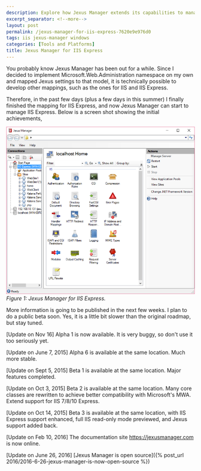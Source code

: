 ```yaml
---
description: Explore how Jexus Manager extends its capabilities to manage IIS Express through Microsoft.Web.Administration namespace implementation, offering a familiar interface for web server configuration.
excerpt_separator: <!--more-->
layout: post
permalink: /jexus-manager-for-iis-express-7620e9e976d0
tags: iis jexus-manager windows
categories: [Tools and Platforms]
title: Jexus Manager for IIS Express
---
```

You probably know Jexus Manager has been out for a while. Since I decided to implement Microsoft.Web.Administration namespace on my own and mapped Jexus settings to that model, it is technically possible to develop other mappings, such as the ones for IIS and IIS Express.

<!--more-->

Therefore, in the past few days (plus a few days in this summer) I finally finished the mapping for IIS Express, and now Jexus Manager can start to manage IIS Express. Below is a screen shot showing the initial achievements,

![img-description](/images/jexus-manager.png)
_Figure 1: Jexus Manager for IIS Express._

More information is going to be published in the next few weeks. I plan to do a public beta soon. Yes, it is a little bit slower than the original roadmap, but stay tuned.

[Update on Nov 16]
Alpha 1 is now available.
It is very buggy, so don't use it too seriously yet.

[Update on June 7, 2015]
Alpha 6 is available at the same location. Much more stable.

[Update on Sept 5, 2015]
Beta 1 is available at the same location. Major features completed.

[Update on Oct 3, 2015]
Beta 2 is available at the same location. Many core classes are rewritten to achieve better compatibility with Microsoft's MWA. Extend support for IIS 7/8/10 Express.

[Update on Oct 14, 2015]
Beta 3 is available at the same location, with IIS Express support enhanced, full IIS read-only mode previewed, and Jexus support added back.

[Update on Feb 10, 2016]
The documentation site https://jexusmanager.com is now online.

[Update on June 26, 2016]
[Jexus Manager is open source]({% post_url 2016/2016-6-26-jexus-manager-is-now-open-source %})
